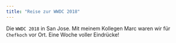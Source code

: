 ```yaml
---
title: "Reise zur WWDC 2018"
---
```


Die `WWDC 2018` in San Jose. Mit meinem Kollegen Marc waren wir für `Chefkoch` vor Ort. Eine Woche voller Eindrücke!
